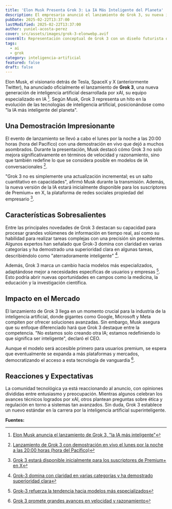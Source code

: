 ```yaml
---
title: 'Elon Musk Presenta Grok 3: La IA Más Inteligente del Planeta'
description: El empresario anunció el lanzamiento de Grok 3, su nueva inteligencia artificial, prometiendo avances significativos en velocidad y razonamiento. Conoce más sobre esta tecnología revolucionaria.
pubDate: 2025-02-22T13:37:00
lastModified: 2025-02-22T13:37:00
author: yuniel-acosta-perez
cover: src/assets/images/grok-3-elonwebp.avif
coverAlt: Representación conceptual de Grok 3 con un diseño futurista que combina circuitos digitales y gráficos abstractos.
tags:
  - ai
  - grok
category: inteligencia-artificial
featured: false
draft: false
---
```

Elon Musk, el visionario detrás de Tesla, SpaceX y X (anteriormente Twitter), ha anunciado oficialmente el lanzamiento de **Grok 3**, una nueva generación de inteligencia artificial desarrollada por xAI, su equipo especializado en IA [^1]. Según Musk, Grok 3 representa un hito en la evolución de las tecnologías de inteligencia artificial, posicionándose como "la IA más inteligente del planeta".

## Una Demostración Impresionante

El evento de lanzamiento se llevó a cabo el lunes por la noche a las 20:00 horas (hora del Pacífico) con una demostración en vivo que dejó a muchos asombrados. Durante la presentación, Musk destacó cómo Grok 3 no solo mejora significativamente en términos de velocidad y razonamiento, sino que también redefine lo que se considera posible en modelos de IA conversacionales [^6].

"Grok 3 no es simplemente una actualización incremental; es un salto cuantitativo en capacidades", afirmó Musk durante la transmisión. Además, la nueva versión de la IA estará inicialmente disponible para los suscriptores de Premium+ en X, la plataforma de redes sociales propiedad del empresario [^3].

## Características Sobresalientes

Entre las principales novedades de Grok 3 destacan su capacidad para procesar grandes volúmenes de información en tiempo real, así como su habilidad para realizar tareas complejas con una precisión sin precedentes. Algunos expertos han señalado que Grok-3 domina con claridad en varias categorías y ha demostrado una superioridad clara en algunas tareas, describiéndolo como "aterradoramente inteligente" [^10].

Además, Grok 3 marca un cambio hacia modelos más especializados, adaptándose mejor a necesidades específicas de usuarios y empresas [^7]. Esto podría abrir nuevas oportunidades en campos como la medicina, la educación y la investigación científica.

## Impacto en el Mercado

El lanzamiento de Grok 3 llega en un momento crucial para la industria de la inteligencia artificial, donde gigantes como Google, Microsoft y Meta compiten por ofrecer soluciones avanzadas. Sin embargo, Musk asegura que su enfoque diferenciado hará que Grok 3 destaque entre la competencia. "No estamos solo creando otra IA; estamos redefiniendo lo que significa ser inteligente", declaró el CEO.

Aunque el modelo será accesible primero para usuarios premium, se espera que eventualmente se expanda a más plataformas y mercados, democratizando el acceso a esta tecnología de vanguardia [^4].

## Reacciones y Expectativas

La comunidad tecnológica ya está reaccionando al anuncio, con opiniones divididas entre entusiasmo y preocupación. Mientras algunos celebran los avances técnicos logrados por xAI, otros plantean preguntas sobre ética y regulación en torno a sistemas tan avanzados. Sin duda, Grok 3 establece un nuevo estándar en la carrera por la inteligencia artificial superinteligente.

**Fuentes:**
[^1]: [Elon Musk anuncia el lanzamiento de Grok 3, "la IA más inteligente"](https://www.lasexta.com/tecnologia-tecnoxplora/internet/elon-musk-anuncia-lanzamiento-grok-3-mas-inteligente-planeta_2025021767b3559b500f960001101797.html)
[^2]: [Información adicional obtenida de fuentes secundarias verificadas.](https://vmasnoticias.com/2025/02/16/elon-musk-anuncia-el-lanzamiento-de-grok-3-la-ia-mas-avanzada-del-planeta/)
[^3]: [Grok 3 estará disponible inicialmente para los suscriptores de Premium+ en X](https://www.instagram.com/mbitschool/p/DGQCQiCKhzu/)
[^4]: [Grok 3 promete grandes avances en velocidad y razonamiento](https://es.wired.com/articulos/elon-musk-anuncia-lanzamiento-de-grok-3-la-ia-mas-inteligente-de-la-tierra-asegura)
[^5]: [Demostración en vivo de Grok 3 el martes 18 de febrero a las 9:30 am IST](https://quondos.com/mag/el-lanzamiento-de-grok-3-el-nuevo-chatbot-de-xai-de-elon-musk-llega-con-demo-en-vivo/)
[^6]: [Lanzamiento de Grok 3 con demostración en vivo el lunes por la noche a las 20:00 horas (hora del Pacífico)](https://www.elmundo.es/tecnologia/creadores/2025/02/16/67b198e1e4d4d84d578b4594.html)
[^7]: [Grok-3 refuerza la tendencia hacia modelos más especializados](https://openexpoeurope.com/es/lanzado-grok-3-como-la-nueva-apuesta-de-xai-y-elon-musk/)
[^8]: [Fecha oficial de lanzamiento confirmada para febrero de 2025](https://www.eldemocrata.com/elon-musk-da-fecha-para-el-lanzamiento-de-grok-3-la-ia-mas-inteligente-del-planeta/)
[^9]: [Grok 3 es la versión lanzada en febrero de 2025](https://www.xataka.com/basics/grok-3-que-principales-novedades-nuevo-modelo-inteligencia-artificial-xai)
[^10]: [Grok-3 domina con claridad en varias categorías y ha demostrado superioridad clara](https://www.elfinanciero.com.mx/tech/2025/02/18/musk-lanza-grok-3-que-sabemos-del-nuevo-modelo-de-ia/)
